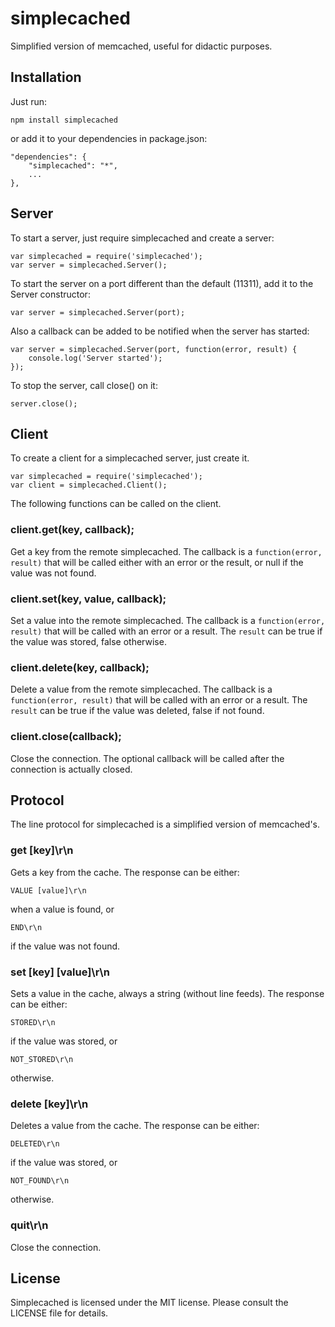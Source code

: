 # simplecached

Simplified version of memcached, useful for didactic purposes.

## Installation

Just run:

    npm install simplecached

or add it to your dependencies in package.json:

    "dependencies": {
        "simplecached": "*",
        ...
    },

## Server

To start a server, just require simplecached and create a server:

    var simplecached = require('simplecached');
    var server = simplecached.Server();

To start the server on a port different than the default (11311),
add it to the Server constructor:

    var server = simplecached.Server(port);

Also a callback can be added to be notified when the server has started:

    var server = simplecached.Server(port, function(error, result) {
        console.log('Server started');
    });

To stop the server, call close() on it:

    server.close();

## Client

To create a client for a simplecached server, just create it.

    var simplecached = require('simplecached');
    var client = simplecached.Client();

The following functions can be called on the client.

### client.get(key, callback);

Get a key from the remote simplecached.
The callback is a `function(error, result)` that will be called either with an error or the result,
or null if the value was not found.

### client.set(key, value, callback);

Set a value into the remote simplecached.
The callback is a `function(error, result)` that will be called with an error or a result.
The `result` can be true if the value was stored, false otherwise.

### client.delete(key, callback);

Delete a value from the remote simplecached.
The callback is a `function(error, result)` that will be called with an error or a result.
The `result` can be true if the value was deleted, false if not found.

### client.close(callback);

Close the connection. The optional callback will be called after the connection is actually closed.

## Protocol

The line protocol for simplecached is a simplified version of memcached's.

### get [key]\r\n

Gets a key from the cache. The response can be either:

    VALUE [value]\r\n

when a value is found, or

    END\r\n

if the value was not found.

### set [key] [value]\r\n

Sets a value in the cache, always a string (without line feeds).
The response can be either:

    STORED\r\n

if the value was stored, or

    NOT_STORED\r\n

otherwise.

### delete [key]\r\n

Deletes a value from the cache.
The response can be either:

    DELETED\r\n

if the value was stored, or

    NOT_FOUND\r\n

otherwise.

### quit\r\n

Close the connection.

## License

Simplecached is licensed under the MIT license.
Please consult the LICENSE file for details.


